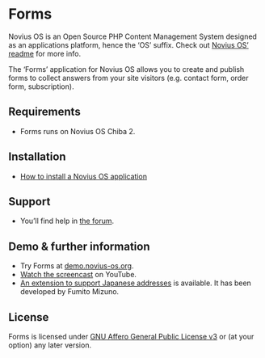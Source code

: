# Forms

Novius OS is an Open Source PHP Content Management System designed as an applications platform, hence the ‘OS’ suffix. Check out [Novius OS’ readme](http://github.com/novius-os/novius-os#readme) for more info.

The ‘Forms’ application for Novius OS allows you to create and publish forms to collect answers from your site visitors (e.g. contact form, order form, subscription).

## Requirements

* Forms runs on Novius OS Chiba 2.

## Installation

* [How to install a Novius OS application](http://docs.novius-os.org/page-to-be-created)

## Support

* You’ll find help in [the forum](http://forums.novius-os.org/en).

## Demo & further information

* Try Forms at [demo.novius-os.org](http://demo.novius-os.org/admin).
* [Watch the screencast](http://www.youtube.com/watch?v=mptrVkmsw5g&list=PL49B38887F978ED5E) on YouTube.
* [An extension to support Japanese addresses](https://github.com/ounziw/jaaddress) is available. It has been developed by Fumito Mizuno.

## License

Forms is licensed under [GNU Affero General Public License v3](http://www.gnu.org/licenses/agpl-3.0.html) or (at your option) any later version.